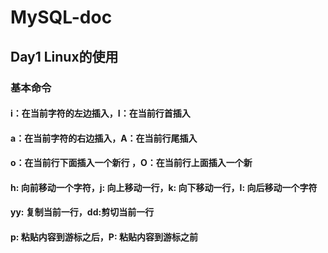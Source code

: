 # MySQL-doc
## Day1 Linux的使用
### 基本命令
#### i：在当前字符的左边插入，I：在当前行首插入
#### a：在当前字符的右边插入，A：在当前行尾插入
#### o：在当前行下面插入一个新行 ，O：在当前行上面插入一个新
#### h: 向前移动一个字符，j: 向上移动一行，k: 向下移动一行，l: 向后移动一个字符
#### yy: 复制当前一行，dd:剪切当前一行
#### p: 粘贴内容到游标之后，P: 粘贴内容到游标之前

